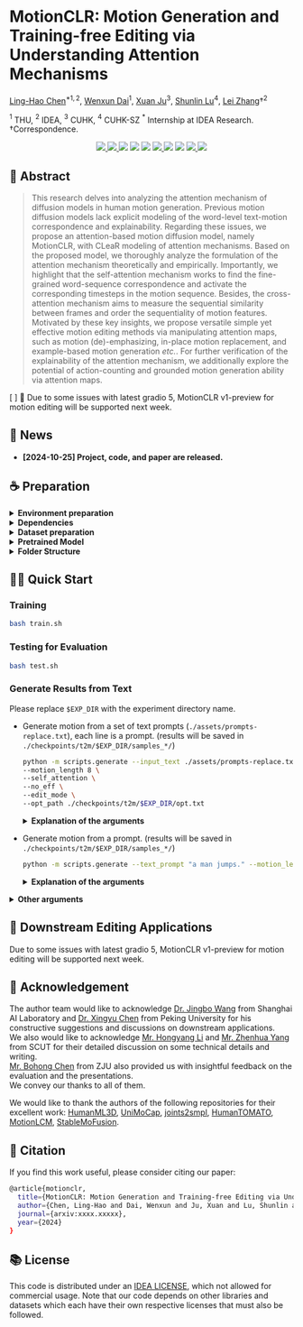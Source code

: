 # MotionCLR: Motion Generation and Training-free Editing via Understanding Attention Mechanisms

[Ling-Hao Chen](https://lhchen.top/)$^{* 1, 2}$, [Wenxun Dai](https://github.com/Dai-Wenxun)$^1$, [Xuan Ju](https://juxuan27.github.io/)$^3$, [Shunlin Lu](https://shunlinlu.github.io)$^4$, [Lei Zhang](https://leizhang.org)†$^2$

$^1$ THU, $^2$ IDEA, $^3$ CUHK, $^4$ CUHK-SZ
$^*$ Internship at IDEA Research. †Correspondence.


<p align="center">
  <a href='https://arxiv.org/abs/2405.xxxxx'>
  <img src='https://img.shields.io/badge/Arxiv-2405.xxxxx-A42C25?style=flat&logo=arXiv&logoColor=A42C25'>
  </a> 
  <a href='https://arxiv.org/pdf/2405.xxxxx.pdf'>
  <img src='https://img.shields.io/badge/Paper-PDF-yellow?style=flat&logo=arXiv&logoColor=yellow'>
  </a> 
  <a href='https://lhchen.top/MotionCLR'>
  <img src='https://img.shields.io/badge/Project-Page-%23df5b46?style=flat&logo=Google%20chrome&logoColor=%23df5b46'></a> 
  <a href='https://huggingface.co/blog/EvanTHU/motionclr-blog'>
    <img src='https://img.shields.io/badge/Blog-post-4EABE6?style=flat&logoColor=4EABE6'></a>
  <a href='https://github.com/IDEA-Research/MotionCLR'>
  <img src='https://img.shields.io/badge/GitHub-Code-black?style=flat&logo=github&logoColor=white'></a> 
  <a href='https://github.com/IDEA-Research/MotionCLR'>
  <img src='https://img.shields.io/badge/gradio-demo-red.svg'>
  </a> 
  <a href='https://youtu.be/CQffPl7VI_c'>
  <img src='https://img.shields.io/badge/YouTube-Video-EA3323?style=flat&logo=youtube&logoColor=EA3323'></a>
  <a href='https://www.bilibili.com/video/xxxxx/'>
    <img src='https://img.shields.io/badge/Bilibili-Video-4EABE6?style=flat&logo=Bilibili&logoColor=4EABE6'></a>
  <a href='LICENSE'>
  <img src='https://img.shields.io/badge/License-IDEA-blue.svg'>
  </a> 
  <a href="" target='_blank'>
  <img src="https://visitor-badge.laobi.icu/badge?page_id=IDEA-Research.MotionCLR&left_color=gray&right_color=%2342b983">
  </a> 
</p>

## 🤩 Abstract
> This research delves into analyzing the attention mechanism of diffusion models in human motion generation. Previous motion diffusion models lack explicit modeling of the word-level text-motion correspondence and explainability. Regarding these issues, we propose an attention-based motion diffusion model, namely MotionCLR, with CLeaR modeling of attention mechanisms. Based on the proposed model, we thoroughly analyze the formulation of the attention mechanism theoretically and empirically. Importantly, we highlight that the self-attention mechanism works to find the fine-grained word-sequence correspondence and activate the corresponding timesteps in the motion sequence. Besides, the cross-attention mechanism aims to measure the sequential similarity between frames and order the sequentiality of motion features. Motivated by these key insights, we propose versatile simple yet effective motion editing methods via manipulating attention maps, such as motion (de)-emphasizing, in-place motion replacement, and example-based motion generation *etc.*. For further verification of the explainability of the attention mechanism, we additionally explore the potential of action-counting and grounded motion generation ability via attention maps.

[ ] 📌 Due to some issues with latest gradio 5, MotionCLR v1-preview for motion editing will be supported next week.


## 📢 News

+ **[2024-10-25] Project, code, and paper are released.**


## ☕️ Preparation



<details>
<summary><b> Environment preparation </b></summary>

```bash
conda create python=3.10 --name motionclr
conda activate motionclr
pip install torch==1.12.1+cu113 torchvision==0.13.1+cu113 --extra-index-url https://download.pytorch.org/whl/cu113
pip install -r requirements.txt
```

</details>


<details>
<summary><b> Dependencies </b></summary>


If you have the `sudo` permission, install `ffmpeg` for visualizing stick figure (if not already installed):

```
sudo apt update
sudo apt install ffmpeg
ffmpeg -version  # check!
```

If you do not have the `sudo` permission to install it, please install it via `conda`: 

```
conda install conda-forge::ffmpeg
ffmpeg -version  # check!
```

Run the following command to install [`git-lfs`](https://git-lfs.com/):
```
conda install conda-forge::git-lfs
```

Run the script to download dependencies materials:

```
bash prepare/download_glove.sh
bash prepare/download_t2m_evaluators.sh
```

</details>



<details>
<summary><b> Dataset preparation </b></summary>

Please refer to [HumanML3D](https://github.com/EricGuo5513/HumanML3D) for text-to-motion dataset setup. Copy the result dataset to our repository:
```
cp -r ../HumanML3D/HumanML3D ./datasets/humanml3d
```

The unofficial method of data preparation can be found in this [issue](https://github.com/Dai-Wenxun/MotionLCM/issues/6).

</details>





<details>
<summary><b> Pretrained Model </b></summary>

```python
from huggingface_hub import hf_hub_download

ckptdir = './checkpoints/t2m/release'
mean_path = hf_hub_download(
    repo_id="EvanTHU/MotionCLR",
    filename="meta/mean.npy",
    local_dir=ckptdir,
    local_dir_use_symlinks=False
)

std_path = hf_hub_download(
    repo_id="EvanTHU/MotionCLR",
    filename="meta/std.npy",
    local_dir=ckptdir,
    local_dir_use_symlinks=False
)

model_path = hf_hub_download(
    repo_id="EvanTHU/MotionCLR",
    filename="model/latest.tar",
    local_dir=ckptdir,
    local_dir_use_symlinks=False
)

opt_path = hf_hub_download(
    repo_id="EvanTHU/MotionCLR",
    filename="opt.txt",
    local_dir=ckptdir,
    local_dir_use_symlinks=False
)
```
The downloaded files will be saved in the `checkpoints/t2m/release/` directory as follows:
```
checkpoints/
└── t2m
    ├── release
    │   ├── meta
    │   │   ├── mean.npy
    │   │   └── std.npy
    │   ├── model
    │   │   └── latest.tar
    │   └── opt.txt
```
</details>


<details>
  <summary><b>  Folder Structure </b></summary>

After the whole setup pipeline, the folder structure will look like:

```
MotionCLR
└── data
    ├── glove
    │   ├── our_vab_data.npy
    │   ├── our_vab_idx.pkl
    │   └── out_vab_words.pkl
    ├── pretrained_models
    │   ├── t2m
    │   │   ├── text_mot_match
    │   │   │   └── model
    │   │   │       └── finest.tar
    │   │   └── length_est_bigru
    │   │       └── model
    │   │           └── finest.tar
    ├── HumanML3D
    │   ├── new_joint_vecs
    │   │   └── ...
    │   ├── new_joints
    │   │   └── ...
    │   ├── texts
    │   │   └── ...
    │   ├── Mean.npy
    │   ├── Std.npy
    │   ├── test.txt
    │   ├── train_val.txt
    │   ├── train.txt
    │   └── val.txt
    |── t2m_mean.npy
    |── t2m_std.npy
```

</details>



## 👨‍🏫 Quick Start

### Training

```bash
bash train.sh
``` 

### Testing for Evaluation

```bash
bash test.sh
``` 

### Generate Results from Text

Please replace `$EXP_DIR` with the experiment directory name.

+ Generate motion from a set of text prompts (`./assets/prompts-replace.txt`), each line is a prompt. (results will be saved in `./checkpoints/t2m/$EXP_DIR/samples_*/`)


    ```bash
    python -m scripts.generate --input_text ./assets/prompts-replace.txt \
    --motion_length 8 \
    --self_attention \
    --no_eff \
    --edit_mode \
    --opt_path ./checkpoints/t2m/$EXP_DIR/opt.txt
    ```
    <details>
    <summary><b> Explanation of the arguments </b></summary>

    - `--input_text`: the path to the text file containing prompts.
    
    - `--motion_length`: the length (s) of the generated motion.
    
    - `--self_attention`: use self-attention mechanism.
    
    - `--no_eff`: do not use efficient attention.

    - `--edit_mode`: enable editing mode.
  
    - `--opt_path`: the path to the trained models.
    
    </details>


+ Generate motion from a prompt. (results will be saved in `./checkpoints/t2m/$EXP_DIR/samples_*/`)

    ```bash
    python -m scripts.generate --text_prompt "a man jumps." --motion_length 8  --self_attention --no_eff --opt_path ./checkpoints/t2m/$EXP_DIR/opt.txt
    ```

    <details>
    <summary><b> Explanation of the arguments </b></summary>

    - `--text_prompt`: the text prompt.

    - `--motion_length`: the length (s) of the generated motion.

    - `--self_attention`: use self-attention mechanism.

    - `--no_eff`: do not use efficient attention.

    - `--opt_path`: the path to the trained models.

    - `--vis_attn`: visualize attention maps. (save in `./checkpoints/t2m/$EXP_DIR/vis_attn/`)
    </details>
    

<details>
<summary><b> Other arguments </b></summary>

- `--vis_attn`: visualize attention maps.
</details>






## 🔧 Downstream Editing Applications

Due to some issues with latest gradio 5, MotionCLR v1-preview for motion editing will be supported next week.







## 🌹 Acknowledgement

The author team would like to acknowledge [Dr. Jingbo Wang](https://wangjingbo1219.github.io/) 
from Shanghai AI Laboratory and [Dr. Xingyu Chen](https://seanchenxy.github.io/) from Peking University 
for his constructive suggestions and discussions on downstream applications.  
We also would like to acknowledge [Mr. Hongyang Li](https://lhy-hongyangli.github.io/) and 
[Mr. Zhenhua Yang](https://yeungchenwa.github.io/) from SCUT for their detailed discussion on some technical details and writing.  
[Mr. Bohong Chen](https://github.com/RobinWitch) from ZJU also provided us with insightful feedback on the evaluation and the presentations.  
We convey our thanks to all of them.

We would like to thank the authors of the following repositories for their excellent work: 
[HumanML3D](https://github.com/EricGuo5513/HumanML3D),
[UniMoCap](https://github.com/LinghaoChan/UniMoCap),
[joints2smpl](https://github.com/wangsen1312/joints2smpl),
[HumanTOMATO](https://github.com/IDEA-Research/HumanTOMATO),
[MotionLCM](https://github.com/Dai-Wenxun/MotionLCM),
[StableMoFusion](https://github.com/h-y1heng/StableMoFusion).

## 📜 Citation

If you find this work useful, please consider citing our paper:

```bash
@article{motionclr,
  title={MotionCLR: Motion Generation and Training-free Editing via Understanding Attention Mechanisms},
  author={Chen, Ling-Hao and Dai, Wenxun and Ju, Xuan and Lu, Shunlin and Zhang, Lei},
  journal={arxiv:xxxx.xxxxx},
  year={2024}
}
```

## 📚 License

This code is distributed under an [IDEA LICENSE](LICENSE), which not allowed for commercial usage. Note that our code depends on other libraries and datasets which each have their own respective licenses that must also be followed.

